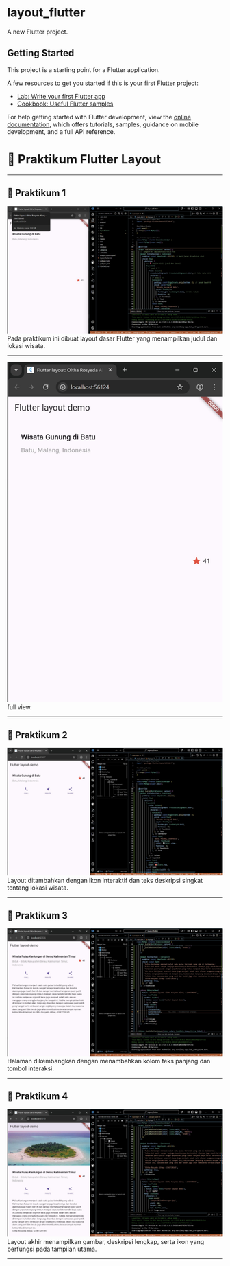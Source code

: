 # layout_flutter

A new Flutter project.

## Getting Started

This project is a starting point for a Flutter application.

A few resources to get you started if this is your first Flutter project:

- [Lab: Write your first Flutter app](https://docs.flutter.dev/get-started/codelab)
- [Cookbook: Useful Flutter samples](https://docs.flutter.dev/cookbook)

For help getting started with Flutter development, view the
[online documentation](https://docs.flutter.dev/), which offers tutorials,
samples, guidance on mobile development, and a full API reference.

# 📱 Praktikum Flutter Layout

---

## 🧪 Praktikum 1
![Praktikum 1](./images/praktikum1_a.jpeg)
Pada praktikum ini dibuat layout dasar Flutter yang menampilkan judul dan lokasi wisata.

---

![Praktikum 1](./images/praktikum1_b.jpeg)  
full view.

---

## 🧪 Praktikum 2
![Praktikum 2](./images/praktikum2.jpeg)  
Layout ditambahkan dengan ikon interaktif dan teks deskripsi singkat tentang lokasi wisata.

---

## 🧪 Praktikum 3
![Praktikum 3](./images/praktikum3.jpeg)  
Halaman dikembangkan dengan menambahkan kolom teks panjang dan tombol interaksi.

---

## 🧪 Praktikum 4
![Praktikum 4](./images/praktikum4.jpeg)  
Layout akhir menampilkan gambar, deskripsi lengkap, serta ikon yang berfungsi pada tampilan utama.

---
